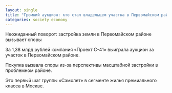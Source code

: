 ```yaml
---
layout: single
title: "Громкий аукцион: кто стал владельцем участка в Первомайском районе?"
categories: society economy
---
```

Неожиданный поворот: застройка земли в Первомайском районе вызывает споры

За 1,38 млрд рублей компания «Проект С-41» выиграла аукцион за участок в Первомайском районе.

Покупка вызвала споры из-за перспективы масштабной застройки в проблемном районе.

Это первый шаг группы «Самолет» в сегменте жилья премиального класса в Москве.